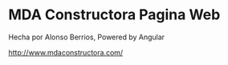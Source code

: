 # MDA Constructora Pagina Web
Hecha por Alonso Berrios,
Powered by Angular

http://www.mdaconstructora.com/
